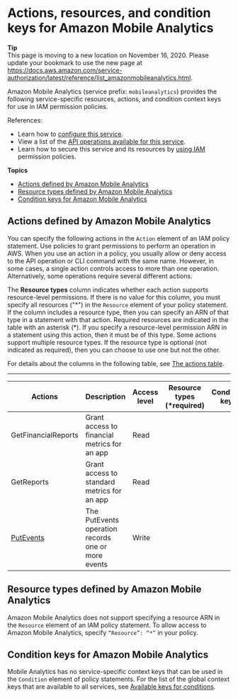 # Actions, resources, and condition keys for Amazon Mobile Analytics<a name="list_amazonmobileanalytics"></a>

**Tip**  
This page is moving to a new location on November 16, 2020\. Please update your bookmark to use the new page at [https://docs\.aws\.amazon\.com/service\-authorization/latest/reference/list\_amazonmobileanalytics\.html](https://docs.aws.amazon.com/service-authorization/latest/reference/list_amazonmobileanalytics.html)\. 

Amazon Mobile Analytics \(service prefix: `mobileanalytics`\) provides the following service\-specific resources, actions, and condition context keys for use in IAM permission policies\.

References:
+ Learn how to [configure this service](https://docs.aws.amazon.com/mobileanalytics/latest/ug/)\.
+ View a list of the [API operations available for this service](https://docs.aws.amazon.com/mobileanalytics/latest/ug/)\.
+ Learn how to secure this service and its resources by [using IAM](https://docs.aws.amazon.com/mobileanalytics/latest/ug/access_permissions.html) permission policies\.

**Topics**
+ [Actions defined by Amazon Mobile Analytics](#amazonmobileanalytics-actions-as-permissions)
+ [Resource types defined by Amazon Mobile Analytics](#amazonmobileanalytics-resources-for-iam-policies)
+ [Condition keys for Amazon Mobile Analytics](#amazonmobileanalytics-policy-keys)

## Actions defined by Amazon Mobile Analytics<a name="amazonmobileanalytics-actions-as-permissions"></a>

You can specify the following actions in the `Action` element of an IAM policy statement\. Use policies to grant permissions to perform an operation in AWS\. When you use an action in a policy, you usually allow or deny access to the API operation or CLI command with the same name\. However, in some cases, a single action controls access to more than one operation\. Alternatively, some operations require several different actions\.

The **Resource types** column indicates whether each action supports resource\-level permissions\. If there is no value for this column, you must specify all resources \("\*"\) in the `Resource` element of your policy statement\. If the column includes a resource type, then you can specify an ARN of that type in a statement with that action\. Required resources are indicated in the table with an asterisk \(\*\)\. If you specify a resource\-level permission ARN in a statement using this action, then it must be of this type\. Some actions support multiple resource types\. If the resource type is optional \(not indicated as required\), then you can choose to use one but not the other\.

For details about the columns in the following table, see [The actions table](reference_policies_actions-resources-contextkeys.md#actions_table)\.


****  

| Actions | Description | Access level | Resource types \(\*required\) | Condition keys | Dependent actions | 
| --- | --- | --- | --- | --- | --- | 
|   GetFinancialReports  | Grant access to financial metrics for an app | Read |  |  |  | 
|   GetReports  | Grant access to standard metrics for an app | Read |  |  |  | 
|   [ PutEvents ](https://docs.aws.amazon.com/mobileanalytics/latest/ug/PutEvents.html)  | The PutEvents operation records one or more events | Write |  |  |  | 

## Resource types defined by Amazon Mobile Analytics<a name="amazonmobileanalytics-resources-for-iam-policies"></a>

Amazon Mobile Analytics does not support specifying a resource ARN in the `Resource` element of an IAM policy statement\. To allow access to Amazon Mobile Analytics, specify `“Resource”: “*”` in your policy\.

## Condition keys for Amazon Mobile Analytics<a name="amazonmobileanalytics-policy-keys"></a>

Mobile Analytics has no service\-specific context keys that can be used in the `Condition` element of policy statements\. For the list of the global context keys that are available to all services, see [Available keys for conditions](reference_policies_condition-keys.html#AvailableKeys)\.